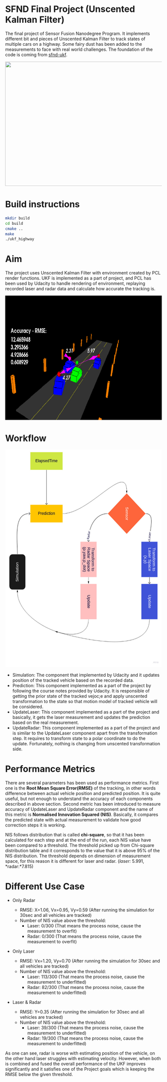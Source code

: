 # SFND Final Project (Unscented Kalman Filter)

The final project of Sensor Fusion Nanodegree Program. It implements different bit and pieces of Unscented Kalman Filter to track states of multiple cars on a  highway. Some fairy dust has been added to the measurements to face with real world challenges. The foundation of the code is coming from [sfnd-ukf](https://github.com/udacity/SFND_Unscented_Kalman_Filter).  

<img src="media/ukf_highway_tracked.gif" width="700" height="400" />

# Build instructions

```bash
mkdir build
cd build
cmake ..
make
./ukf_highway
```

# Aim

The project uses Unscented Kalman Filter with environment created by PCL render functions. UKF is implemented as a part of project, and PCL has been used by Udacity to handle rendering of environment, replaying recorded laser and radar data and calculate how accurate the tracking is. 

<img src="media/ukf_highway.png" width="700" height="400" />

# Workflow 

<img src="media/ukf_flow.png" width="700" height="700" />

- Simulation: The component that implemented by Udacity and it updates position of the tracked vehicle based on the recorded data.
- Prediction: This component implemented as a part of the project by following the course notes provided by Udacity. It is responsible of getting the prior state of the tracked vejoc;e and apply unscented transformation to the state so that motion model of tracked vehicle will be considered. 
- UpdateLaser: This component implemented as a part of the project and basically, it gets the laser measurement and updates the prediction based on the real measurement.
- UpdateRadar: This component implemented as a part of the project and is similar to the UpdateLaser component apart from the transformation step. It requires to transform state to a polar coordinate to do the update. Fortunately, nothing is changing from unscented transformation side. 

# Performance Metrics

There are several parameters has been used as performance metrics. First one is the **Root Mean Square Error(RMSE)** of the tracking, in other words difference between actual vehicle position and predicted position. It is quite useful, but not enough to understand the accuracy of each components described in above section. Second metric has been introduced to measure accuracy of UpdateLaser and UpdateRadar component and the name of this metric is **Normalised Innovation Squared (NIS)**. Basically, it compares the predicted state with actual measurement to validate how good correction steps it is working.

 NIS follows distribution that is called **chi-square**, so that it has been calculated for each step and at the end of the run, each NIS value have been compared to a threshold. The threshold picked up from Chi-square distribution table and it corresponds to the value that it is above 95% of the NIS distribution. The threshold depends on dimension of measurement space, for this reason it is different for laser and radar. (*laser:* 5.991, *radar:*7.815)

# Different Use Case

- Only Radar
    - RMSE: X=1.06, Vx=0.95, Vy=0.59 (After running the simulation for 30sec and all vehicles are tracked)
    - Number of NIS value above the threshold: 
        - Laser: 0/300 (That means the process noise, cause the measurement to overfit)
        - Radar: 0/300 (That means the process noise, cause the measurement to overfit) 

- Only Laser
    - RMSE: Vx=1.20, Vy=0.70 (After running the simulation for 30sec and all vehicles are tracked)
    - Number of NIS value above the threshold: 
        - Laser: 113/300 (That means the process noise, cause the measurement to underfitted)
        - Radar: 82/300 (That means the process noise, cause the measurement to underfitted) 


- Laser & Radar
   - RMSE: Y=0.35 (After running the simulation for 30sec and all vehicles are tracked)
    - Number of NIS value above the threshold: 
        - Laser: 39/300 (That means the process noise, cause the measurement to underfitted)
        - Radar: 19/300 (That means the process noise, cause the measurement to underfitted) 

As one can see, radar is worse with estimating position of the vehicle, on the other hand laser struggles with estimating velocity. However, when both is combined and fused the overall performance of the UKF improves significantly and it satisfies one of the Project goals which is keeping the RMSE below the given threshold.



